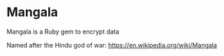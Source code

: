 # Mangala
Mangala is a Ruby gem to encrypt data

Named after the Hindu god of war: https://en.wikipedia.org/wiki/Mangala
